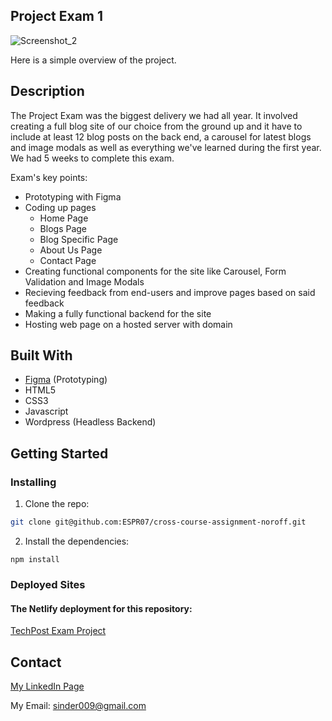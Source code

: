 ## Project Exam 1
![Screenshot_2](https://github.com/ESPR07/Project-Exam-1/assets/111272036/66d8300b-cd97-48da-bd21-2da25bbaf0cb)

Here is a simple overview of the project.

## Description
The Project Exam was the biggest delivery we had all year. It involved creating a full blog site of our choice from the ground up and it have to include at least 12 blog posts on the back end, a carousel for latest blogs and image modals as well as everything we've learned during the first year.
We had 5 weeks to complete this exam.

Exam's key points:
- Prototyping with Figma
- Coding up pages
  - Home Page
  - Blogs Page
  - Blog Specific Page
  - About Us Page
  - Contact Page
- Creating functional components for the site like Carousel, Form Validation and Image Modals
- Recieving feedback from end-users and improve pages based on said feedback
- Making a fully functional backend for the site
- Hosting web page on a hosted server with domain 

## Built With
- [Figma](https://www.figma.com/) (Prototyping)
- HTML5
- CSS3
- Javascript
- Wordpress (Headless Backend)

## Getting Started

### Installing

1. Clone the repo:

```bash
git clone git@github.com:ESPR07/cross-course-assignment-noroff.git
```

2. Install the dependencies:

```
npm install
```

### Deployed Sites

#### The Netlify deployment for this repository:
[TechPost Exam Project](https://techpost-projectexam.netlify.app/)

## Contact
[My LinkedIn Page](https://www.linkedin.com/in/sindre-str%C3%B8ms%C3%A6ther-der%C3%A5s-212353249/)

My Email: sinder009@gmail.com 
